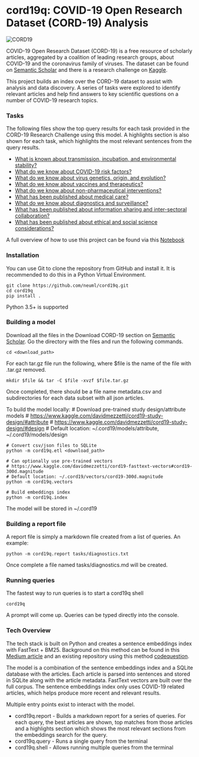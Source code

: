 cord19q: COVID-19 Open Research Dataset (CORD-19) Analysis
======

![CORD19](https://pages.semanticscholar.org/hs-fs/hubfs/covid-image.png?width=300&name=covid-image.png)

COVID-19 Open Research Dataset (CORD-19) is a free resource of scholarly articles, aggregated by a coalition of leading research groups, about COVID-19 and the coronavirus family of viruses. The dataset can be found on [Semantic Scholar](https://pages.semanticscholar.org/coronavirus-research) and there is a research challenge on [Kaggle](https://www.kaggle.com/allen-institute-for-ai/CORD-19-research-challenge).

This project builds an index over the CORD-19 dataset to assist with analysis and data discovery. A series of tasks were explored to identify relevant articles and help find answers to key scientific questions on a number of COVID-19 research topics.

### Tasks
The following files show the top query results for each task provided in the CORD-19 Research Challenge using this model. A highlights section is also shown for each task, which highlights the most relevant sentences from the query results.

- [What is known about transmission, incubation, and environmental stability?](https://www.kaggle.com/davidmezzetti/cord-19-transmission-incubation-environment)
- [What do we know about COVID-19 risk factors?](https://www.kaggle.com/davidmezzetti/cord-19-risk-factors)
- [What do we know about virus genetics, origin, and evolution?](https://www.kaggle.com/davidmezzetti/cord-19-virus-genetics-origin-and-evolution)
- [What do we know about vaccines and therapeutics?](https://www.kaggle.com/davidmezzetti/cord-19-vaccines-and-therapeutics)
- [What do we know about non-pharmaceutical interventions?](https://www.kaggle.com/davidmezzetti/cord-19-non-pharmaceutical-interventions)
- [What has been published about medical care?](https://www.kaggle.com/davidmezzetti/cord-19-medical-care)
- [What do we know about diagnostics and surveillance?](https://www.kaggle.com/davidmezzetti/cord-19-diagnostics-and-surveillance)
- [What has been published about information sharing and inter-sectoral collaboration?](https://www.kaggle.com/davidmezzetti/cord-19-sharing-and-collaboration)
- [What has been published about ethical and social science considerations?](https://www.kaggle.com/davidmezzetti/cord-19-ethical-and-social-science-considerations)

A full overview of how to use this project can be found via this [Notebook](https://www.kaggle.com/davidmezzetti/cord-19-analysis-with-sentence-embeddings)

### Installation
You can use Git to clone the repository from GitHub and install it. It is recommended to do this in a Python Virtual Environment. 

    git clone https://github.com/neuml/cord19q.git
    cd cord19q
    pip install .

Python 3.5+ is supported

### Building a model
Download all the files in the Download CORD-19 section on [Semantic Scholar](https://pages.semanticscholar.org/coronavirus-research). Go the directory with the files
and run the following commands.

    cd <download_path>

For each tar.gz file run the following, where $file is the name of the file with .tar.gz removed.

    mkdir $file && tar -C $file -xvzf $file.tar.gz

Once completed, there should be a file name metadata.csv and subdirectories for each data subset with all json articles.

To build the model locally:
    # Download pre-trained study design/attribute models
    # https://www.kaggle.com/davidmezzetti/cord19-study-design/#attribute
    # https://www.kaggle.com/davidmezzetti/cord19-study-design/#design
    # Default location: ~/.cord19/models/attribute, ~/.cord19/models/design

    # Convert csv/json files to SQLite
    python -m cord19q.etl <download_path>

    # Can optionally use pre-trained vectors
    # https://www.kaggle.com/davidmezzetti/cord19-fasttext-vectors#cord19-300d.magnitude
    # Default location: ~/.cord19/vectors/cord19-300d.magnitude
    python -m cord19q.vectors

    # Build embeddings index
    python -m cord19q.index

The model will be stored in ~/.cord19

### Building a report file
A report file is simply a markdown file created from a list of queries. An example:

    python -m cord19q.report tasks/diagnostics.txt

Once complete a file named tasks/diagnostics.md will be created.

### Running queries
The fastest way to run queries is to start a cord19q shell

    cord19q

A prompt will come up. Queries can be typed directly into the console.

### Tech Overview
The tech stack is built on Python and creates a sentence embeddings index with FastText + BM25. Background on this method can be found in this [Medium article](https://towardsdatascience.com/building-a-sentence-embedding-index-with-fasttext-and-bm25-f07e7148d240) and an existing repository using this method [codequestion](https://github.com/neuml/codequestion).

The model is a combination of the sentence embeddings index and a SQLite database with the articles. Each article is parsed into sentences and stored in SQLite along with the article metadata. FastText vectors are built over the full corpus. The sentence embeddings index only uses COVID-19 related articles, which helps produce more recent and relevant results. 

Multiple entry points exist to interact with the model.

- cord19q.report - Builds a markdown report for a series of queries. For each query, the best articles are shown, top matches from those articles and a highlights section which shows the most relevant sections from the embeddings search for the query.
- cord19q.query - Runs a single query from the terminal
- cord19q.shell - Allows running multiple queries from the terminal